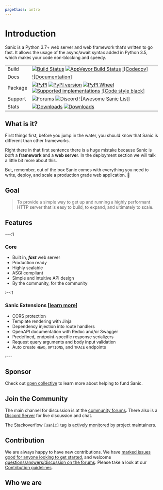 ```yaml
---
pageClass: intro
---
```


# Introduction

Sanic is a Python 3.7+ web server and web framework that’s written to go fast. It allows the usage of the async/await syntax added in Python 3.5, which makes your code non-blocking and speedy.

|         |                                                                                                                               |
| ------- | ----------------------------------------------------------------------------------------------------------------------------- |
| Build   | [![Build Status][1]][1] [![AppVeyor Build Status][3]][2] [![Codecov]][3]                                                      |
| Docs    | [![Documentation]][4]                                                                                                         |
| Package | [![PyPI][7]][5] [![PyPI version][9]][5] [![PyPI Wheel][11]][6] [![Supported implementations][13]][6] [![Code style black]][7] |
| Support | [![Forums][16]][8] [![Discord][18]][9] [![Awesome Sanic List]][10]                                                            |
| Stats   | [![Downloads][21]][11] [![Downloads][23]][11]                                                                                 |

## What is it?

First things first, before you jump in the water, you should know that Sanic is different than other frameworks.

Right there in that first sentence there is a huge mistake because Sanic is _both_ a **framework** and a **web server**. In the deployment section we will talk a little bit more about this.

But, remember, out of the box Sanic comes with everything you need to write, deploy, and scale a production grade web application. :rocket:

## Goal

> To provide a simple way to get up and running a highly performant HTTP server that is easy to build, to expand, and ultimately to scale.
## Features

---:1

### Core

- Built in, **_fast_** web server
- Production ready
- Highly scalable
- ASGI compliant
- Simple and intuitive API design
- By the community, for the community

:--:1

### Sanic Extensions [[learn more](../plugins/sanic-ext/getting-started.md)]

- CORS protection
- Template rendering with Jinja
- Dependency injection into route handlers
- OpenAPI documentation with Redoc and/or Swagger
- Predefined, endpoint-specific response serializers
- Request query arguments and body input validation
- Auto create `HEAD`, `OPTIONS`, and `TRACE` endpoints

:---



## Sponsor

Check out [open collective](https://opencollective.com/sanic-org) to learn more about helping to fund Sanic.


## Join the Community

The main channel for discussion is at the [community forums](https://community.sanicframework.org/). There also is a [Discord Server](https://discord.gg/FARQzAEMAA) for live discussion and chat.

The Stackoverflow `[sanic]` tag is [actively monitored](https://stackoverflow.com/questions/tagged/sanic) by project maintainers.

## Contribution

We are always happy to have new contributions. We have [marked issues good for anyone looking to get started](https://github.com/sanic-org/sanic/issues?q=is%3Aopen+is%3Aissue+label%3Abeginner), and welcome [questions/answers/discussion on the forums](https://community.sanicframework.org/). Please take a look at our [Contribution guidelines](https://github.com/sanic-org/sanic/blob/master/CONTRIBUTING.rst).

## Who we are

<Contributions />

[1]: https://travis-ci.com/sanic-org/sanic.svg?branch=master
[1]: https://travis-ci.com/sanic-org/sanic
[3]: https://ci.appveyor.com/api/projects/status/d8pt3ids0ynexi8c/branch/master?svg=true
[2]: https://ci.appveyor.com/project/sanic-org/sanic
[3]: https://codecov.io/gh/sanic-org/sanic
[4]: http://sanic.readthedocs.io/en/latest/?badge=latest
[7]: https://img.shields.io/pypi/v/sanic.svg
[5]: https://pypi.python.org/pypi/sanic/
[9]: https://img.shields.io/pypi/pyversions/sanic.svg
[5]: https://pypi.python.org/pypi/sanic/
[11]: https://img.shields.io/pypi/wheel/sanic.svg
[6]: https://pypi.python.org/pypi/sanic
[13]: https://img.shields.io/pypi/implementation/sanic.svg
[6]: https://pypi.python.org/pypi/sanic
[7]: https://github.com/ambv/black
[16]: https://img.shields.io/badge/forums-community-ff0068.svg
[8]: https://community.sanicframework.org/
[18]: https://img.shields.io/discord/812221182594121728?logo=discord
[9]: https://discord.gg/FARQzAEMAA
[10]: https://github.com/mekicha/awesome-sanic
[21]: https://pepy.tech/badge/sanic/month
[11]: https://pepy.tech/project/sanic
[23]: https://pepy.tech/badge/sanic/week
[11]: https://pepy.tech/project/sanic
